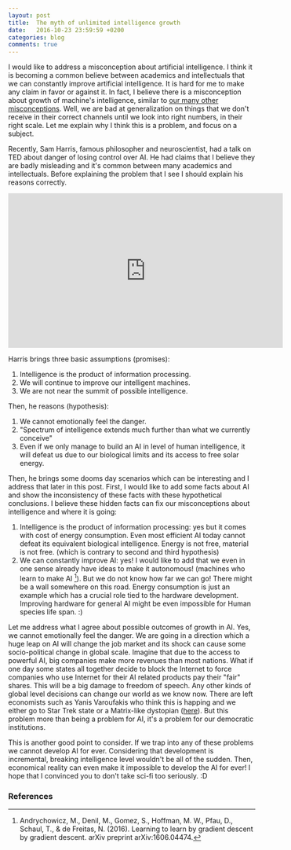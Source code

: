 ```yaml
---
layout: post
title:  The myth of unlimited intelligence growth
date:   2016-10-23 23:59:59 +0200
categories: blog
comments: true
---
```


I would like to address a misconception about artificial intelligence. I think it is becoming a common believe between academics and intellectuals that we can constantly improve artificial intelligence. It is hard for me to make any claim in favor or against it. In fact, I believe there is a misconception about growth of machine's intelligence, similar to [our many other misconceptions](https://www.youtube.com/watch?v=Sm5xF-UYgdg). Well, we are bad at generalization on things that we don't receive in their correct channels until we look into right numbers, in their right scale. Let me explain why I think this is a problem, and focus on a subject.

Recently, Sam Harris, famous philosopher and neuroscientist, had a talk on TED about danger of losing control over AI. He had claims that I believe they are badly misleading and it's common between many academics and intellectuals. Before explaining the problem that I see I should explain his reasons correctly.

<iframe width="560" height="315" src="https://www.youtube.com/embed/8nt3edWLgIg" frameborder="0" allowfullscreen></iframe>


Harris brings three basic assumptions (promises):

1. Intelligence is the product of information processing.
2. We will continue to improve our intelligent machines.
3. We are not near the summit of possible intelligence.

Then, he reasons (hypothesis):

1. We cannot emotionally feel the danger.
2. "Spectrum of intelligence extends much further than what we currently conceive"
3. Even if we only manage to build an AI in level of human intelligence, it will defeat us due to our biological limits and its access to free solar energy.

Then, he brings some dooms day scenarios which can be interesting and I address that later in this post. First, I would like to add some facts about AI and show the inconsistency of these facts with these hypothetical conclusions. I believe these hidden facts can fix our misconceptions about intelligence and where it is going:

1. Intelligence is the product of information processing: yes but it comes with cost of energy consumption. Even most efficient AI today cannot defeat its equivalent biological intelligence. Energy is not free, material is not free. (which is contrary to second and third hypothesis)
2. We can constantly improve AI: yes! I would like to add that we even in one sense already have ideas to make it autonomous! (machines who learn to make AI [^learn2lean]). But we do not know how far we can go! There might be a wall somewhere on this road. Energy consumption is just an example which has a crucial role tied to the hardware development. Improving hardware for general AI might be even impossible for Human species life span. :)

Let me address what I agree about possible outcomes of growth in AI. Yes, we cannot emotionally feel the danger. We are going in a direction which a huge leap on AI will change the job market and its shock can cause some socio-political change in global scale. Imagine that due to the access to powerful AI, big companies make more revenues than most nations. What if one day some states all together decide to block the Internet to force companies who use Internet for their AI related products pay their "fair" shares. This will be a big damage to freedom of speech. Any other kinds of global level decisions can change our world as we know now. There are left economists such as Yanis Varoufakis who think this is happing and we either go to Star Trek state or a Matrix-like dystopian ([here](https://youtu.be/ihVcrnFag1s?t=59m39s)). But this problem more than being a problem for AI, it's a problem for our democratic institutions.

This is another good point to consider. If we trap into any of these problems we cannot develop AI for ever. Considering that development is incremental, breaking intelligence level wouldn't be all of the sudden. Then, economical reality can even make it impossible to develop the AI for ever! I hope that I convinced you to don't take sci-fi too seriously. :D

### References

[^learn2lean]: Andrychowicz, M., Denil, M., Gomez, S., Hoffman, M. W., Pfau, D., Schaul, T., & de Freitas, N. (2016). Learning to learn by gradient descent by gradient descent. arXiv preprint arXiv:1606.04474.
